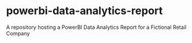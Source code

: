 # powerbi-data-analytics-report
A repository hosting a PowerBI Data Analytics Report for a Fictional Retail Company
